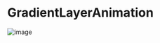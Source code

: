 # GradientLayerAnimation

![image](https://github.com/sharickh/GradientLayerAnimation/gradientLayer.gif)
